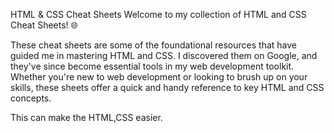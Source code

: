 HTML & CSS Cheat Sheets
Welcome to my collection of HTML and CSS Cheat Sheets! 🌐

These cheat sheets are some of the foundational resources that have guided me in mastering HTML and CSS. I discovered them on Google, and they've since become essential tools in my web development toolkit. Whether you're new to web development or looking to brush up on your skills, these sheets offer a quick and handy reference to key HTML and CSS concepts.

This can make the HTML,CSS easier.
